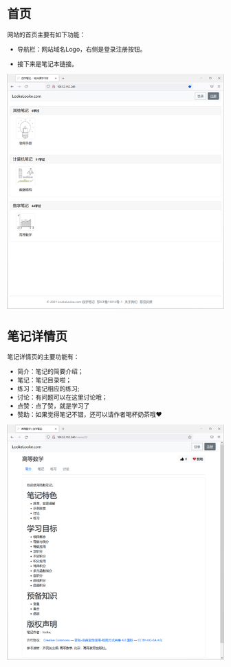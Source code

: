 

# 首页

网站的首页主要有如下功能：

- 导航栏：网站域名Logo，右侧是登录注册按钮。

- 接下来是笔记本链接。

![首页截图](首页截图.png)

# 笔记详情页

笔记详情页的主要功能有：

- 简介：笔记的简要介绍；
- 笔记：笔记目录啦；
- 练习：笔记相应的练习;
- 讨论：有问题可以在这里讨论哦；
- 点赞：点了赞，就是学习了
- 赞助：如果觉得笔记不错，还可以请作者喝杯奶茶哦:heart:

![笔记详情页](笔记详情页.png)

